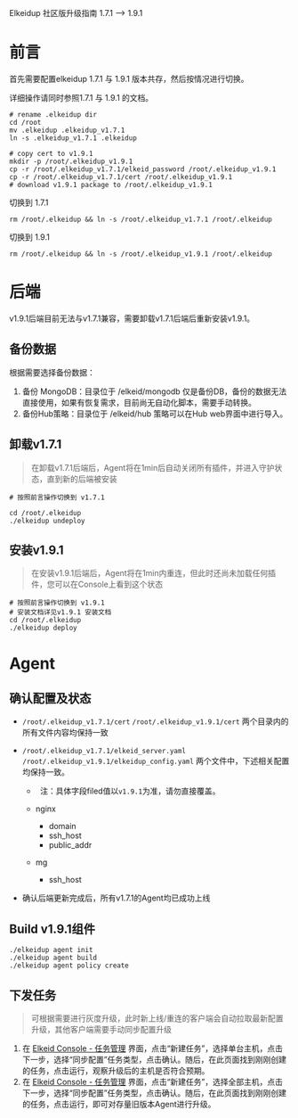 Elkeidup 社区版升级指南 1.7.1 --> 1.9.1

# 前言

首先需要配置elkeidup 1.7.1 与 1.9.1 版本共存，然后按情况进行切换。

详细操作请同时参照1.7.1 与 1.9.1 的文档。

```
# rename .elkeidup dir
cd /root
mv .elkeidup .elkeidup_v1.7.1
ln -s .elkeidup_v1.7.1 .elkeidup

# copy cert to v1.9.1
mkdir -p /root/.elkeidup_v1.9.1
cp -r /root/.elkeidup_v1.7.1/elkeid_password /root/.elkeidup_v1.9.1
cp -r /root/.elkeidup_v1.7.1/cert /root/.elkeidup_v1.9.1
# download v1.9.1 package to /root/.elkeidup_v1.9.1
```

切换到 1.7.1

```
rm /root/.elkeidup && ln -s /root/.elkeidup_v1.7.1 /root/.elkeidup
```

切换到 1.9.1

```
rm /root/.elkeidup && ln -s /root/.elkeidup_v1.9.1 /root/.elkeidup
```

# 后端

v1.9.1后端目前无法与v1.7.1兼容，需要卸载v1.7.1后端后重新安装v1.9.1。

## 备份数据

根据需要选择备份数据：

1.  备份 MongoDB：目录位于 /elkeid/mongodb 仅是备份DB，备份的数据无法直接使用，如果有恢复需求，目前尚无自动化脚本，需要手动转换。
2.  备份Hub策略：目录位于 /elkeid/hub 策略可以在Hub web界面中进行导入。

## 卸载v1.7.1

> 在卸载v1.7.1后端后，Agent将在1min后自动关闭所有插件，并进入守护状态，直到新的后端被安装

```
# 按照前言操作切换到 v1.7.1

cd /root/.elkeidup 
./elkeidup undeploy
```

## 安装v1.9.1

> 在安装v1.9.1后端后，Agent将在1min内重连，但此时还尚未加载任何插件，您可以在Console上看到这个状态

```
# 按照前言操作切换到 v1.9.1
# 安装文档详见v1.9.1 安装文档
cd /root/.elkeidup 
./elkeidup deploy
```

# Agent

## 确认配置及状态

-   `/root/.elkeidup_v1.7.1/cert` `/root/.elkeidup_v1.9.1/cert` 两个目录内的所有文件内容均保持一致

-   `/root/.elkeidup_v1.7.1/elkeid_server.yaml` `/root/.elkeidup_v1.9.1/elkeidup_config.yaml` 两个文件中，下述相关配置均保持一致。

    -     注：具体字段filed值以`v1.9.1`为准，请勿直接覆盖。

    -   nginx

        -   domain
        -   ssh_host
        -   public_addr

    -   mg

        -   ssh_host

-   确认后端更新完成后，所有v1.7.1的Agent均已成功上线

## Build v1.9.1组件

```
./elkeidup agent init
./elkeidup agent build
./elkeidup agent policy create
```

## 下发任务

> 可根据需要进行灰度升级，此时新上线/重连的客户端会自动拉取最新配置升级，其他客户端需要手动同步配置升级

1.  在 [Elkeid Console - 任务管理](../server/docs/console_tutorial/Elkeid_Console_manual.md#任务管理) 界面，点击“新建任务”，选择单台主机，点击下一步，选择“同步配置”任务类型，点击确认。随后，在此页面找到刚刚创建的任务，点击运行，观察升级后的主机是否符合预期。
2.  在 [Elkeid Console - 任务管理](../server/docs/console_tutorial/Elkeid_Console_manual.md#任务管理) 界面，点击“新建任务”，选择全部主机，点击下一步，选择“同步配置”任务类型，点击确认。随后，在此页面找到刚刚创建的任务，点击运行，即可对存量旧版本Agent进行升级。
